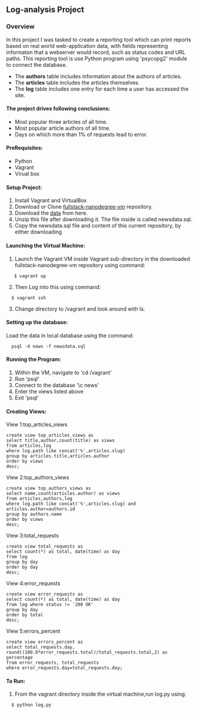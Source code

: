 ## Log-analysis Project

### Overview

In this project I was tasked to create a reporting tool which can print reports based on real world web-application data, with fields representing informaton that a webserver would record, such as status codes and URL paths. This reporting tool is use Python program using  'psycopg2' module to connect the database.
  * The **authors** table includes information about the authors of articles.
  * The **articles** table includes the articles themselves.
  * The **log** table includes one entry for each time a user has accessed the site.
  
#### The project drives following conclusions:
   * Most popular three articles of all time.
   * Most popular article authors of all time.
   * Days on which more than 1% of requests lead to error.
   
#### PreRequisites:
  * Python
  * Vagrant
  * Virual box

#### Setup Project:
  1. Install Vagrant and VirtualBox
  2. Download or Clone [fullstack-nanodegree-vm](https://github.com/udacity/fullstack-nanodegree-vm) repository.
  3. Download the [data](https://d17h27t6h515a5.cloudfront.net/topher/2016/August/57b5f748_newsdata/newsdata.zip) from here.
  4. Unzip this file after downloading it. The file inside is called newsdata.sql.
  5. Copy the newsdata.sql file and content of this current repository, by either downloading 


#### Launching the Virtual Machine:                                                       
  1. Launch the Vagrant VM inside Vagrant sub-directory in the downloaded fullstack-nanodegree-vm repository using command:
 ```
    $ vagrant up
  ```
  2. Then Log into this using command:
   
  ```
    $ vagrant ssh
  ```
  3. Change directory to /vagrant and look around with ls.
  
#### Setting up the database:
 Load the data in local database using the command:
   
  ```
    psql -d news -f newsdata.sql
  ```
    
#### Running the Program:
1. Within the VM, navigate to 'cd  /vagrant'
2. Run 'psql'
3. Connect to the database '\c  news'
4. Enter the views listed above
5. Exit 'psql'


#### Creating Views:                                                                              
View 1:top_articles_views                                
```                                                                        
create view top_articles_views as                                                  
select title,author,count(title) as views                                                  
from articles,log                                                                     
where log.path like concat('%',articles.slug)                                                
group by articles.title,articles.author                                 
order by views                               
desc;                                                
```                                                              
View 2:top_authors_views                                                    
```                                                                                                               
create view top_authors_views as                                                    
select name,count(articles.author) as views                                                   
from articles,authors,log                                                               
where log.path like concat('%',articles.slug) and articles.author=authors.id                                   
group by authors.name                                                             
order by views                                                         
desc;                                                           
```
View 3:total_requests                                                                         
```                               
create view total_requests as                                            
select count(*) as total, date(time) as day                                                     
from log                                                  
group by day                                                     
order by day                                
desc;                               
```                                                   
View 4:error_requests                                                                              
```                                                                         
create view error_requests as                         
select count(*) as total, date(time) as day                                        
from log where status != '200 OK'                                        
group by day                            
order by total                              
desc;
```                                                                   
View 5:errors_percent                                               
```                                                                
create view errors_percent as                                                 
select total_requests.day, round((100.0*error_requests.total)/total_requests.total,2) as percentage             
from error_requests, total_requests                                                   
where error_requests.day=total_requests.day;
```                                                            
#### To Run:                                                            
  1. From the vagrant directory inside the virtual machine,run log.py using:
  ```
    $ python log.py
  ```
